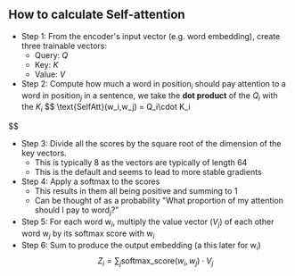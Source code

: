 ## How to calculate Self-attention
- Step 1: From the encoder's input vector (e.g. word embedding), create three trainable vectors:
	- Query: $Q$
	- Key: $K$
	- Value: $V$
- Step 2: Compute how much a word in position$_i$ should pay attention to a word in position$_j$ in a sentence, we take the **dot product** of the $Q_i$ with the $K_i$ 
$$
  \text{SelfAtt}(w_i,w_j) = Q_i\cdot K_i

$$
- Step 3: Divide all the scores by the square root of the dimension of the key vectors.
	- This is typically 8 as the vectors are typically of length 64
	- This is the default and seems to lead to more stable gradients
- Step 4: Apply a softmax to the scores
	- This results in them all being positive and summing to 1
	- Can be thought of as a probability "What proportion of my attention should I pay to word$_j$?"
- Step 5: For each word w$_i$, multiply the value vector ($V_j)$ of each other word w$_j$ by its softmax score with w$_i$ 
- Step 6: Sum to produce the output embedding (a this later for w$_i$) 
$$
Z_i = \sum_j{\text{softmax\_score}(w_i,w_j)\cdot V_j}
$$
